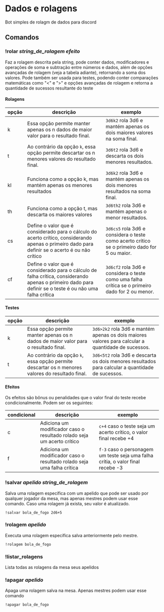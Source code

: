 # Dados e rolagens

Bot simples de rolagm de dados para discord

## Comandos

### !rolar *string_de_rolagem* *efeito*
Faz a rolagem descrita pela string, pode conter dados, modificadores e operações de soma e subtração entre números e dados, além de opções avançadas de rolagem (veja a tabela adiante), retornando a soma dos valores.
Pode também ser usada para testes, podendo conter comparações matemáticas como "<" e ">" e opções avançadas de rolagem e retorna a quantidade de sucessos resultante do teste

#### Rolagens
opção|descrição|exemplo
--|--|--
k|Essa opção permite manter apenas os n dados de maior valor para o resultado final. |`3d6k2` rola 3d6 e mantém apenas os dois maiores valores na soma final.
t|Ao contrário da opção `k`, essa opção permite descartar os n menores valores do resultado final.|`3d6t2` rola 3d6 e descarta os dois menores resultados.
kl|Funciona como a opção k, mas mantém apenas os menores resultados|`3d6k2` rola 3d6 e mantém apenas os dois menores resultados na soma final.
th|Funciona como a opção t, mas descarta os maiores valores|`3d6th2` rola 3d6 e mantém apenas o menor resultados.
cs|Define o valor  que é considerado para o cálculo do acerto crítico, considerando apenas o primeiro dado para definir se o acerto é ou não crítico|`3d6cs5` rola 3d6 e considera o teste como acerto crítico se o primeiro dado for 5 ou maior.
cf|Define o valor que é considerado para o cálculo de falha crítica, considerando apenas o primeiro dado para definir se o teste é ou não uma falha crítica|`3d6cf2` rola 3d6 e considera o teste como uma falha crítica se o primeiro dado for 2 ou menor.

#### Testes
opção|descrição|exemplo
--|--|--
k|Essa opção permite manter apenas os n dados de maior valor para o resultado final. |`3d6>2k2` rola 3d6 e mantém apenas os dois maiores valores para calcular a quantidade de sucessos.
t|Ao contrário da opção `k`, essa opção permite descartar os n menores valores do resultado final.|`3d6<5t2` rola 3d6 e descarta os dois menores resultados para calcular a quantidade de sucessos.

#### Efeitos

Os efeitos são bônus ou penalidades que o valor final do teste recebe condicionalmente. Podem ser os seguintes:

condicional|descrição|exemplo
--|--|--
c|Adiciona um modificador caso o resultado rolado seja um acerto crítico | `c+4` caso o teste seja  um acerto crítico, o valor final recebe +4
f|Adiciona um modificador caso o resultado rolado seja uma falha crítica | `f-3` caso o personagem um teste seja uma falha crítia, o valor final recebe -3

### !salvar *apelido* *string_de_rolagem*

Salva uma rolagem específica com um apelido que pode ser usado por qualquer jogador da mesa, mas apenas mestres podem usar esse comando. Caso uma rolagem já exista, seu valor é atualizado.

`!salvar bola_de_fogo 2d6+5`

### !rolagem *apelido*

Executa uma rolagem específica salva anteriormente pelo mestre.

`!rolagem bola_de_fogo`

### !listar_rolagens

Lista todas as rolagens da mesa  seus apelidos

### !apagar *apelido*

Apaga uma rolagem salva na mesa. Apenas mestres podem usar esse comando

`!apagar bola_de_fogo`

<!--
TODO:

[ ] Efeitos de rolagens
[ ] !salvar apelido string_de_rolagem
[ ] !rolagem *apelido*
[ ] !listar_rolagens
[ ] !apagar *apelido*
[ ] modificar o comando !help

-->
